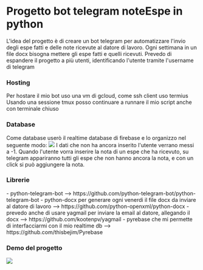 <h1>Progetto bot telegram noteEspe in python</h1>
  L'idea del progetto è di creare un bot telegram per automatizzare l'invio degli espe fatti e delle note ricevute al datore di lavoro.
  Ogni settimana in un file docx bisogna mettere gli espe fatti e quelli ricevuti.
  Prevedo di espandere il progetto a più utenti, identificando l'utente tramite l'username di telegram
  
<h3>Hosting</h3>
Per hostare il mio bot uso una vm di gcloud, come ssh client uso termius
Usando una sessione tmux posso continuare a runnare il mio script anche con terminale chiuso

<h3>Database</h3>
Come database userò il realtime database di firebase e lo organizzo nel seguente modo:
<img src = "https://github.com/ThomasTopuz/noteEspeBot/blob/master/Capsture.PNG?raw=true">
I dati che non ha ancora inserito l'utente verrano messi a -1.
Quando l'utente vorra inserire la nota di un espe che ha ricevuto, su telegram appariranno tutti gli espe che non hanno ancora la nota,
e con un click si può aggiungere la nota.


<h3>Librerie</h3>
- python-telegram-bot --> https://github.com/python-telegram-bot/python-telegram-bot
- python-docx per generare ogni venerdi il file docx da inviare al datore di lavoro --> https://github.com/python-openxml/python-docx
- prevedo anche di usare yagmail per inviare la email al datore, allegando il docx --> https://github.com/kootenpv/yagmail
- pyrebase che mi permette di interfacciarmi con il mio realtime db --> https://github.com/thisbejim/Pyrebase

<h3>Demo del progetto</h3>

<img src="https://github.com/ThomasTopuz/noteEspeBot/blob/master/Capture.PNG?raw=true">
